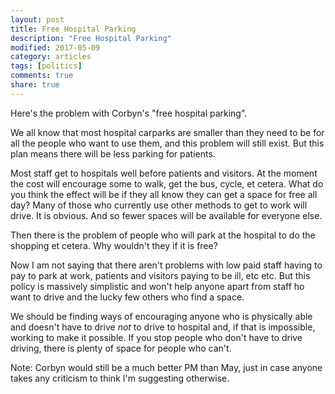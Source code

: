 ```yaml
---
layout: post
title: Free Hospital Parking
description: "Free Hospital Parking"
modified: 2017-05-09
category: articles
tags: [politics]
comments: true
share: true
---
```


Here's the problem with Corbyn's "free hospital parking".

We all know that most hospital carparks are smaller than they need to be for all the people who want to use them,
and this problem will still exist. But this plan means there will be less parking for patients.

Most staff get to hospitals well before patients and visitors. At the moment the cost will encourage some to walk,
get the bus, cycle, et cetera. What do you think the effect will be if they all know they can get a space for free
all day? Many of those who currently use other methods to get to work will drive. It is obvious. And so fewer spaces
will be available for everyone else.

Then there is the problem of people who will park at the hospital to do the shopping et cetera. Why wouldn't they if
it is free?

Now I am not saying that there aren't problems with low paid staff having to pay to park at work, patients and
visitors paying to be ill, etc etc. But this policy is massively simplistic and won't help anyone apart from staff
ho want to drive and the lucky few others who find a space.

We should be finding ways of encouraging anyone who is physically able and doesn't have to drive *not* to drive
to hospital and, if that is impossible, working to make it possible. If you stop people who don't have to drive
driving, there is plenty of space for people who can't.

Note: Corbyn would still be a much better PM than May, just in case anyone takes any criticism to think I'm
suggesting otherwise.

